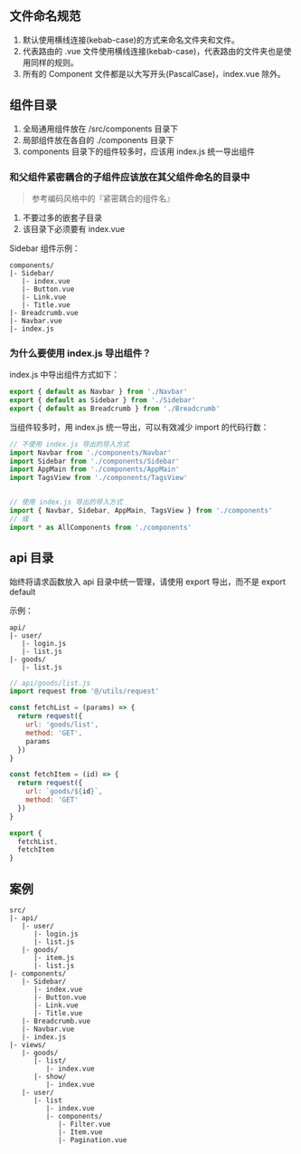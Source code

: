 ## 文件命名规范

1. 默认使用横线连接(kebab-case)的方式来命名文件夹和文件。
2. 代表路由的 .vue 文件使用横线连接(kebab-case)，代表路由的文件夹也是使用同样的规则。
3. 所有的 Component 文件都是以大写开头(PascalCase)，index.vue 除外。


## 组件目录

1. 全局通用组件放在 /src/components 目录下
2. 局部组件放在各自的 ./components 目录下
3. components 目录下的组件较多时，应该用 index.js 统一导出组件


### 和父组件紧密耦合的子组件应该放在其父组件命名的目录中

> 参考编码风格中的『紧密耦合的组件名』

1. 不要过多的嵌套子目录
2. 该目录下必须要有 index.vue

Sidebar 组件示例：
```
components/
|- Sidebar/
   |- index.vue
   |- Button.vue
   |- Link.vue
   |- Title.vue
|- Breadcrumb.vue
|- Navbar.vue
|- index.js
```


### 为什么要使用 index.js 导出组件？

index.js 中导出组件方式如下：
```js
export { default as Navbar } from './Navbar'
export { default as Sidebar } from './Sidebar'
export { default as Breadcrumb } from './Breadcrumb'
```

当组件较多时，用 index.js 统一导出，可以有效减少 import 的代码行数：
```js
// 不使用 index.js 导出的导入方式
import Navbar from './components/Navbar'
import Sidebar from './components/Sidebar'
import AppMain from './components/AppMain'
import TagsView from './components/TagsView'


// 使用 index.js 导出的导入方式
import { Navbar, Sidebar, AppMain, TagsView } from './components'
// 或
import * as AllComponents from './components'
```


## api 目录

始终将请求函数放入 api 目录中统一管理，请使用 export 导出，而不是 export default

示例：
```
api/
|- user/
   |- login.js
   |- list.js
|- goods/
   |- list.js
```

```js
// api/goods/list.js
import request from '@/utils/request'

const fetchList = (params) => {
  return request({
    url: 'goods/list',
    method: 'GET',
    params
  })
}

const fetchItem = (id) => {
  return request({
    url: `goods/${id}`,
    method: 'GET'
  })
}

export {
  fetchList,
  fetchItem
}
```


## 案例

```
src/
|- api/
   |- user/
      |- login.js
      |- list.js
   |- goods/
      |- item.js
      |- list.js  
|- components/
   |- Sidebar/
      |- index.vue
      |- Button.vue
      |- Link.vue
      |- Title.vue
   |- Breadcrumb.vue
   |- Navbar.vue
   |- index.js
|- views/
   |- goods/
      |- list/
         |- index.vue
      |- show/
         |- index.vue
   |- user/
      |- list
         |- index.vue
         |- components/
            |- Filter.vue
            |- Item.vue
            |- Pagination.vue
```